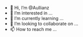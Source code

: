 - 👋 Hi, I’m @Aullianz
- 👀 I’m interested in ...
- 🌱 I’m currently learning ...
- 💞️ I’m looking to collaborate on ...
- 📫 How to reach me ...

<!---
Aullianz/Aullianz is a ✨ special ✨ repository because its `README.md` (this file) appears on your GitHub profile.
You can click the Preview link to take a look at your changes.
--->

